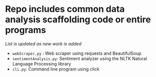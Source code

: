 # Repo includes common data analysis scaffolding code or entire programs 
_List is updated as new work is added_

- `webScraper.py` : Web scraper using requests and BeautifulSoup 
- `sentimentAnalysis.py`: Sentiment analyzer using the NLTK Natural Language Processing library
- `cli.py`: Command line program using click
